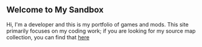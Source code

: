 ## Welcome to My Sandbox

Hi, I'm a developer and this is my portfolio of games and mods.  This site primarily focuses on my coding work; if you are looking for my source map collection, you can find that [here](https://gamebanana.com/maps/48121)
